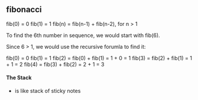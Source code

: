 ## fibonacci
fib(0) = 0
fib(1) = 1
fib(n) = fib(n-1) + fib(n-2), for n > 1

To find the 6th number in sequence, we would start with fib(6).

Since 6 > 1, we would use the recursive forumla to find it:

fib(0) = 0
fib(1) = 1
fib(2) = fib(0) + fib(1) = 1 + 0 = 1
fib(3) = fib(2) + fib(1) = 1 + 1 = 2
fib(4) = fib(3) + fib(2) = 2 + 1 = 3



#### The Stack
- is like stack of sticky notes

